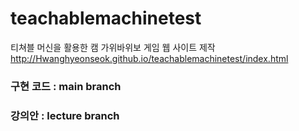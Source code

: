 # teachablemachinetest
티쳐블 머신을 활용한 캠 가위바위보 게임 웹 사이트 제작<br>
http://Hwanghyeonseok.github.io/teachablemachinetest/index.html

### 구현 코드 : main branch
### 강의안 : lecture branch
